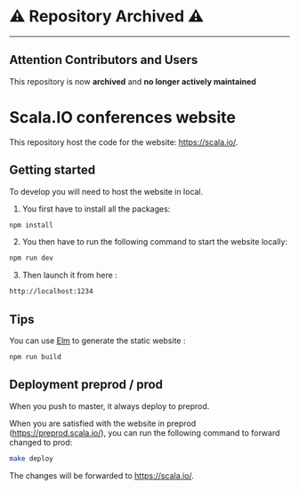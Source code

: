 # :warning: Repository Archived :warning:

---

## Attention Contributors and Users

This repository is now **archived** and **no longer actively maintained**


# Scala.IO conferences website

This repository host the code for the website: https://scala.io/.

## Getting started

To develop you will need to host the website in local.

1) You first have to install all the packages:
```bash
npm install
```

2) You then have to run the following command to start the website locally:
```bash
npm run dev
```

3) Then launch it from here : 

```bash
http://localhost:1234
```

## Tips

You can use [Elm](https://elm-lang.org/) to generate the static website : 

```bash
npm run build
```

## Deployment preprod / prod

When you push to master, it always deploy to preprod.

When you are satisfied with the website in preprod (https://preprod.scala.io/), you can run the following command to 
forward changed to prod:

```bash
make deploy
```

The changes will be forwarded to https://scala.io/.
